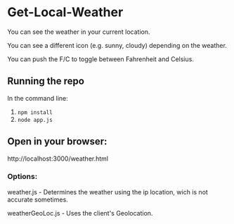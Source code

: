 # Get-Local-Weather

You can see the weather in your current location.

You can see a different icon (e.g. sunny, cloudy) depending on the weather.

You can push the F/C to toggle between Fahrenheit and Celsius.

## Running the repo

In the command line:

1. ```npm install```
2. ```node app.js```

## Open in your browser:

http://localhost:3000/weather.html

### Options:

weather.js - Determines the weather using the ip location, wich is not accurate sometimes.

weatherGeoLoc.js - Uses the client's Geolocation. 